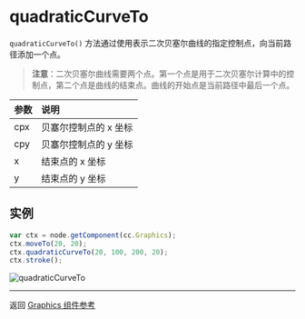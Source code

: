 # quadraticCurveTo

`quadraticCurveTo()` 方法通过使用表示二次贝塞尔曲线的指定控制点，向当前路径添加一个点。

> **注意**：二次贝塞尔曲线需要两个点。第一个点是用于二次贝塞尔计算中的控制点，第二个点是曲线的结束点。曲线的开始点是当前路径中最后一个点。

| 参数 |  说明
| :------------- | :---------- |
| cpx | 贝塞尔控制点的 x 坐标
| cpy | 贝塞尔控制点的 y 坐标
| x | 结束点的 x 坐标
| y | 结束点的 y 坐标

## 实例

```javascript
var ctx = node.getComponent(cc.Graphics);
ctx.moveTo(20, 20);
ctx.quadraticCurveTo(20, 100, 200, 20);
ctx.stroke();
```

![quadraticCurveTo](graphics/quadraticCurveTo.png)

<hr>

返回 [Graphics 组件参考](../../components/graphics.md)
